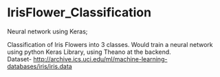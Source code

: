 # IrisFlower_Classification
Neural network using Keras;

Classification of Iris Flowers into 3 classes. Would train a neural network using python Keras Library, using Theano at the backend.  
Dataset- http://archive.ics.uci.edu/ml/machine-learning-databases/iris/iris.data
